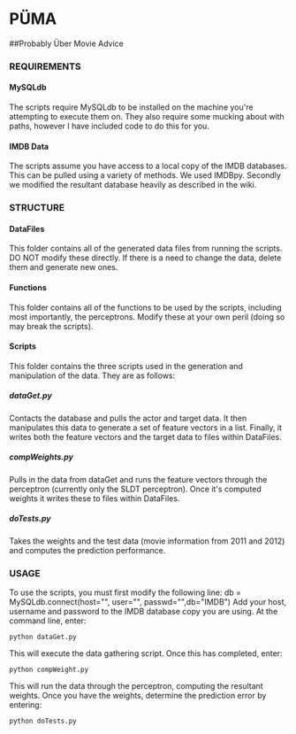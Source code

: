 # PÜMA

##Probably Über Movie Advice

### REQUIREMENTS

#### MySQLdb
The scripts require MySQLdb to be installed on the machine you're attempting to execute them on.  They also require some mucking about with paths, however I have included code to do this for you. 

#### IMDB Data
The scripts assume you have access to a local copy of the IMDB databases.  This can be pulled using a variety of methods.  We used IMDBpy.  Secondly we modified the resultant database heavily as described in the wiki.


### STRUCTURE

#### DataFiles
This folder contains all of the generated data files from running the scripts.  DO NOT modify these directly.  If there is a need to change the data, delete them and generate new ones.

#### Functions
This folder contains all of the functions to be used by the scripts, including most importantly, the perceptrons.  Modify these at your own peril (doing so may break the scripts).

#### Scripts
This folder contains the three scripts used in the generation and manipulation of the data.  They are as follows:

##### dataGet.py
Contacts the database and pulls the actor and target data.  It then manipulates this data to generate a set of feature vectors in a list.  Finally, it writes both the feature vectors and the target data to files within DataFiles.

##### compWeights.py
Pulls in the data from dataGet and runs the feature vectors through the perceptron (currently only the SLDT perceptron).  Once it's computed weights it writes these to files within DataFiles.

##### doTests.py
Takes the weights and the test data (movie information from 2011 and 2012) and computes the prediction performance.


### USAGE

To use the scripts, you must first modify the following line:
	db = MySQLdb.connect(host="", user="", passwd="",db="IMDB")
Add your host, username and password to the IMDB database copy you are using.  At the command line, enter:

	python dataGet.py

This will execute the data gathering script.  Once this has completed, enter:

	python compWeight.py

This will run the data through the perceptron, computing the resultant weights.  Once you have the weights, determine the prediction error by entering:

	python doTests.py